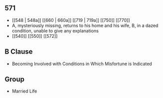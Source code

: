 ## 571
- [[548 | 548a]] [[660 | 660a]] [[719 | 719a]] [[750]] [[770]] 
- A, mysteriously missing, returns to his home and his wife, B, in a dazed condition, unable to give any explanations
- [[540]] [[550]] [[572]] 

## B Clause
- Becoming Involved with Conditions in Which Misfortune is Indicated

## Group
- Married Life

